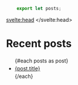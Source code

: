 <script context="module">
	export function preload({ params, query }) {
		return this.fetch(`blog.json`).then(r => r.json()).then(posts => {
			return { posts }
		});
	}
</script>

```js exec
	export let posts;
```

<style>
	ul {
		margin: 0 0 1em 0;
		line-height: 1.5;
	}
</style>

<svelte:head>
	<title>Blog</title>
</svelte:head>

# Recent posts

<ul>
	{#each posts as post}
		<!-- we're using the non-standard `rel=prefetch` attribute to
				tell Sapper to load the data for the page as soon as
				the user hovers over the link or taps it, instead of
				waiting for the 'click' event -->
		<li><a rel='prefetch' href='blog/{post.slug}'>{post.title}</a></li>
	{/each}
</ul>
